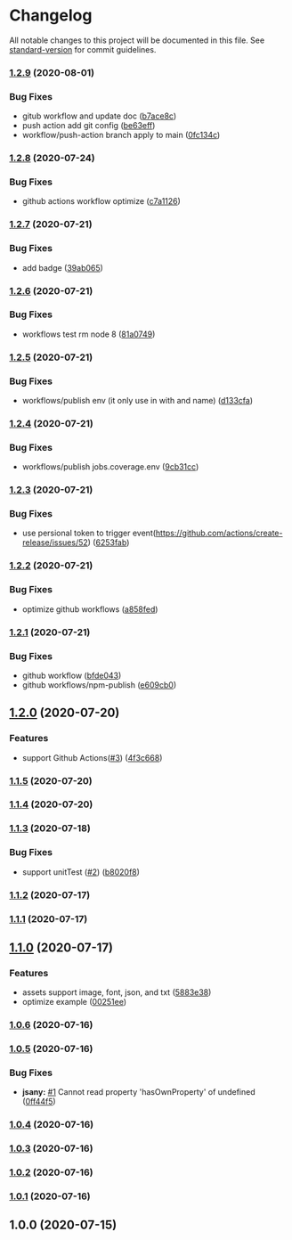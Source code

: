 # Changelog

All notable changes to this project will be documented in this file. See [standard-version](https://github.com/conventional-changelog/standard-version) for commit guidelines.

### [1.2.9](https://github.com/jsany/log-filesize-webpack-plugin/compare/v1.2.8...v1.2.9) (2020-08-01)

### Bug Fixes

- gitub workflow and update doc ([b7ace8c](https://github.com/jsany/log-filesize-webpack-plugin/commit/b7ace8ccdc518e3e77297b6bf8f1924f0fc2f7cb))
- push action add git config ([be63eff](https://github.com/jsany/log-filesize-webpack-plugin/commit/be63eff69aa1feb9d8e4d09468faa9570e0e714c))
- workflow/push-action branch apply to main ([0fc134c](https://github.com/jsany/log-filesize-webpack-plugin/commit/0fc134c4b1bd48d9e22d990521eacfa7c3e6569e))

### [1.2.8](https://github.com/jsany/log-filesize-webpack-plugin/compare/v1.2.7...v1.2.8) (2020-07-24)

### Bug Fixes

- github actions workflow optimize ([c7a1126](https://github.com/jsany/log-filesize-webpack-plugin/commit/c7a1126a05985169ffd0e04ff4dbcf5dc05b363c))

### [1.2.7](https://github.com/jsany/log-filesize-webpack-plugin/compare/v1.2.6...v1.2.7) (2020-07-21)

### Bug Fixes

- add badge ([39ab065](https://github.com/jsany/log-filesize-webpack-plugin/commit/39ab0658f494dca6c8eb3101e19ae7f805907f65))

### [1.2.6](https://github.com/jsany/log-filesize-webpack-plugin/compare/v1.2.5...v1.2.6) (2020-07-21)

### Bug Fixes

- workflows test rm node 8 ([81a0749](https://github.com/jsany/log-filesize-webpack-plugin/commit/81a074972ad36480fd3326d6c6660902c6d56dca))

### [1.2.5](https://github.com/jsany/log-filesize-webpack-plugin/compare/v1.2.4...v1.2.5) (2020-07-21)

### Bug Fixes

- workflows/publish env (it only use in with and name) ([d133cfa](https://github.com/jsany/log-filesize-webpack-plugin/commit/d133cfaa603fcecc2a73908f6ffc0045171ac683))

### [1.2.4](https://github.com/jsany/log-filesize-webpack-plugin/compare/v1.2.3...v1.2.4) (2020-07-21)

### Bug Fixes

- workflows/publish jobs.coverage.env ([9cb31cc](https://github.com/jsany/log-filesize-webpack-plugin/commit/9cb31ccfdfbaab1436d4d66bde08e1dd9db10305))

### [1.2.3](https://github.com/jsany/log-filesize-webpack-plugin/compare/v1.2.2...v1.2.3) (2020-07-21)

### Bug Fixes

- use persional token to trigger event(https://github.com/actions/create-release/issues/52) ([6253fab](https://github.com/jsany/log-filesize-webpack-plugin/commit/6253fabcfa3adf307e03e43f16cbef7ee1253d1e))

### [1.2.2](https://github.com/jsany/log-filesize-webpack-plugin/compare/v1.2.1...v1.2.2) (2020-07-21)

### Bug Fixes

- optimize github workflows ([a858fed](https://github.com/jsany/log-filesize-webpack-plugin/commit/a858fedea1c163d5daea951d0a4dd41f72781544))

### [1.2.1](https://github.com/jsany/log-filesize-webpack-plugin/compare/v1.2.0...v1.2.1) (2020-07-21)

### Bug Fixes

- github workflow ([bfde043](https://github.com/jsany/log-filesize-webpack-plugin/commit/bfde043fca1318db381911affe25c31cbc960673))
- github workflows/npm-publish ([e609cb0](https://github.com/jsany/log-filesize-webpack-plugin/commit/e609cb066e7ba07d8181a1842d21bdbb2bbb2a85))

## [1.2.0](https://github.com/jsany/log-filesize-webpack-plugin/compare/v1.1.5...v1.2.0) (2020-07-20)

### Features

- support Github Actions([#3](https://github.com/jsany/log-filesize-webpack-plugin/issues/3)) ([4f3c668](https://github.com/jsany/log-filesize-webpack-plugin/commit/4f3c668e3132e0de264a9d3af57e5f7470612ed6))

### [1.1.5](https://github.com/jsany/log-filesize-webpack-plugin/compare/v1.1.4...v1.1.5) (2020-07-20)

### [1.1.4](https://github.com/jsany/log-filesize-webpack-plugin/compare/v1.1.3...v1.1.4) (2020-07-20)

### [1.1.3](https://github.com/jsany/log-filesize-webpack-plugin/compare/v1.1.2...v1.1.3) (2020-07-18)

### Bug Fixes

- support unitTest ([#2](https://github.com/jsany/log-filesize-webpack-plugin/issues/2)) ([b8020f8](https://github.com/jsany/log-filesize-webpack-plugin/commit/b8020f81d2dc55a1e65e5c00007e26ce1a69c9d1))

### [1.1.2](https://github.com/jsany/log-filesize-webpack-plugin/compare/v1.1.1...v1.1.2) (2020-07-17)

### [1.1.1](https://github.com/jsany/log-filesize-webpack-plugin/compare/v1.1.0...v1.1.1) (2020-07-17)

## [1.1.0](https://github.com/jsany/log-filesize-webpack-plugin/compare/v1.0.6...v1.1.0) (2020-07-17)

### Features

- assets support image, font, json, and txt ([5883e38](https://github.com/jsany/log-filesize-webpack-plugin/commit/5883e383c407c7f88b182a172ccabcf6124f2d95))
- optimize example ([00251ee](https://github.com/jsany/log-filesize-webpack-plugin/commit/00251eeca262419295e64d06a88c804bbba3467d))

### [1.0.6](https://github.com/jsany/log-filesize-webpack-plugin/compare/v1.0.5...v1.0.6) (2020-07-16)

### [1.0.5](https://github.com/jsany/log-filesize-webpack-plugin/compare/v1.0.4...v1.0.5) (2020-07-16)

### Bug Fixes

- **jsany:** [#1](https://github.com/jsany/log-filesize-webpack-plugin/issues/1) Cannot read property 'hasOwnProperty' of undefined ([0ff44f5](https://github.com/jsany/log-filesize-webpack-plugin/commit/0ff44f5521d3dd146ebf83b9869fb9e0e2b5cb3c))

### [1.0.4](https://github.com/jsany/log-filesize-webpack-plugin/compare/v1.0.3...v1.0.4) (2020-07-16)

### [1.0.3](https://github.com/jsany/log-filesize-webpack-plugin/compare/v1.0.2...v1.0.3) (2020-07-16)

### [1.0.2](https://github.com/jsany/log-filesize-webpack-plugin/compare/v1.0.1...v1.0.2) (2020-07-16)

### [1.0.1](https://github.com/jsany/log-filesize-webpack-plugin/compare/v1.0.0...v1.0.1) (2020-07-16)

## 1.0.0 (2020-07-15)

